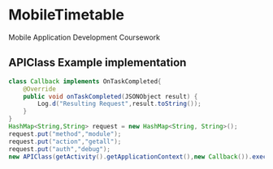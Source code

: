 MobileTimetable
===============

Mobile Application Development Coursework

## APIClass Example implementation
```Java
class Callback implements OnTaskCompleted{
    @Override
    public void onTaskCompleted(JSONObject result) {
        Log.d("Resulting Request",result.toString());
    }
}
HashMap<String,String> request = new HashMap<String, String>();
request.put("method","module");
request.put("action","getall");
request.put("auth","debug");
new APIClass(getActivity().getApplicationContext(),new Callback()).execute(request);
```